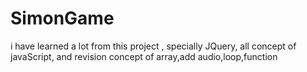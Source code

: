 # SimonGame
i have learned a lot from this project , specially JQuery, all concept of javaScript, and revision concept of array,add audio,loop,function 
